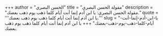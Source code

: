 +++
author = "الحسن البصري"
title = "مقولة الحسن البصري"
description = "مقولة الحسن البصري: يا ابن آدم إنما أنت أيام كلما ذهب يوم ذهب بعضك."
quote = '''يا ابن آدم إنما أنت أيام كلما ذهب يوم ذهب بعضك.''' 
slug = "يا-ابن-آدم-إنما-أنت-أيام-كلما-ذهب-يوم-ذهب-بعضك"
+++
يا ابن آدم إنما أنت أيام كلما ذهب يوم ذهب بعضك.
